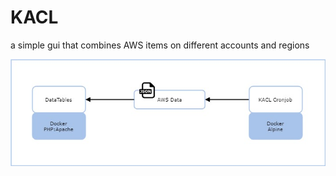 # KACL
a simple gui that combines AWS items on different accounts and regions

![alt text](kacl.jpg)
